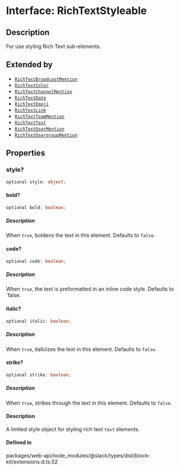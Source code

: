 # Interface: RichTextStyleable

## Description

For use styling Rich Text sub-elements.

## Extended by

- [`RichTextBroadcastMention`](RichTextBroadcastMention.md)
- [`RichTextColor`](RichTextColor.md)
- [`RichTextChannelMention`](RichTextChannelMention.md)
- [`RichTextDate`](RichTextDate.md)
- [`RichTextEmoji`](RichTextEmoji.md)
- [`RichTextLink`](RichTextLink.md)
- [`RichTextTeamMention`](RichTextTeamMention.md)
- [`RichTextText`](RichTextText.md)
- [`RichTextUserMention`](RichTextUserMention.md)
- [`RichTextUsergroupMention`](RichTextUsergroupMention.md)

## Properties

### style?

```ts
optional style: object;
```

#### bold?

```ts
optional bold: boolean;
```

##### Description

When `true`, boldens the text in this element. Defaults to `false`.

#### code?

```ts
optional code: boolean;
```

##### Description

When `true`, the text is preformatted in an inline code style. Defaults to `false.

#### italic?

```ts
optional italic: boolean;
```

##### Description

When `true`, italicizes the text in this element. Defaults to `false`.

#### strike?

```ts
optional strike: boolean;
```

##### Description

When `true`, strikes through the text in this element. Defaults to `false`.

#### Description

A limited style object for styling rich text `text` elements.

#### Defined in

packages/web-api/node\_modules/@slack/types/dist/block-kit/extensions.d.ts:52
